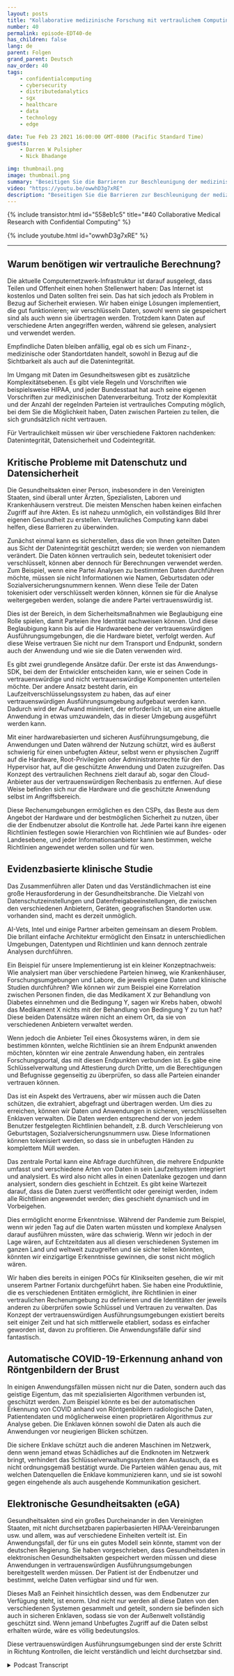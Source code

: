```yaml
---
layout: posts
title: "Kollaborative medizinische Forschung mit vertraulichem Computing"
number: 40
permalink: episode-EDT40-de
has_children: false
lang: de
parent: Folgen
grand_parent: Deutsch
nav_order: 40
tags:
    - confidentialcomputing
    - cybersecurity
    - distributedanalytics
    - sgx
    - healthcare
    - data
    - technology
    - edge

date: Tue Feb 23 2021 16:00:00 GMT-0800 (Pacific Standard Time)
guests:
    - Darren W Pulsipher
    - Nick Bhadange

img: thumbnail.png
image: thumbnail.png
summary: "Beseitigen Sie die Barrieren zur Beschleunigung der medizinischen Forschung für die Heilung von Krebs mit vertraulichem Computing. Nick Bhadange, Technologie-Spezialist bei AI-Vets, und Darren Pulsipher, Chef-Lösungsarchitekt im öffentlichen Sektor bei Intel, diskutieren den Bedarf an vertraulichem Computing im Gesundheitswesen und die potenziellen Vorteile anhand von Anwendungsfällen."
video: "https://youtu.be/owwhD3g7xRE"
description: "Beseitigen Sie die Barrieren zur Beschleunigung der medizinischen Forschung für die Heilung von Krebs mit vertraulichem Computing. Nick Bhadange, Technologie-Spezialist bei AI-Vets, und Darren Pulsipher, Chef-Lösungsarchitekt im öffentlichen Sektor bei Intel, diskutieren den Bedarf an vertraulichem Computing im Gesundheitswesen und die potenziellen Vorteile anhand von Anwendungsfällen."
---
```


<div>
{% include transistor.html id="558eb1c5" title="#40 Collaborative Medical Research with Confidential Computing" %}

{% include youtube.html id="owwhD3g7xRE" %}
</div>

---

## Warum benötigen wir vertrauliche Berechnung?

Die aktuelle Computernetzwerk-Infrastruktur ist darauf ausgelegt, dass Teilen und Offenheit einen hohen Stellenwert haben: Das Internet ist kostenlos und Daten sollten frei sein. Das hat sich jedoch als Problem in Bezug auf Sicherheit erwiesen. Wir haben einige Lösungen implementiert, die gut funktionieren; wir verschlüsseln Daten, sowohl wenn sie gespeichert sind als auch wenn sie übertragen werden. Trotzdem kann Daten auf verschiedene Arten angegriffen werden, während sie gelesen, analysiert und verwendet werden.

Empfindliche Daten bleiben anfällig, egal ob es sich um Finanz-, medizinische oder Standortdaten handelt, sowohl in Bezug auf die Sichtbarkeit als auch auf die Datenintegrität.

Im Umgang mit Daten im Gesundheitswesen gibt es zusätzliche Komplexitätsebenen. Es gibt viele Regeln und Vorschriften wie beispielsweise HIPAA, und jeder Bundesstaat hat auch seine eigenen Vorschriften zur medizinischen Datenverarbeitung. Trotz der Komplexität und der Anzahl der regelnden Parteien ist vertrauliches Computing möglich, bei dem Sie die Möglichkeit haben, Daten zwischen Parteien zu teilen, die sich grundsätzlich nicht vertrauen.

Für Vertraulichkeit müssen wir über verschiedene Faktoren nachdenken: Datenintegrität, Datensicherheit und Codeintegrität.

## Kritische Probleme mit Datenschutz und Datensicherheit

Die Gesundheitsakten einer Person, insbesondere in den Vereinigten Staaten, sind überall unter Ärzten, Spezialisten, Laboren und Krankenhäusern verstreut. Die meisten Menschen haben keinen einfachen Zugriff auf ihre Akten. Es ist nahezu unmöglich, ein vollständiges Bild Ihrer eigenen Gesundheit zu erstellen. Vertrauliches Computing kann dabei helfen, diese Barrieren zu überwinden.

Zunächst einmal kann es sicherstellen, dass die von Ihnen geteilten Daten aus Sicht der Datenintegrität geschützt werden; sie werden von niemandem verändert. Die Daten können vertraulich sein, bedeutet tokenisiert oder verschlüsselt, können aber dennoch für Berechnungen verwendet werden. Zum Beispiel, wenn eine Partei Analysen zu bestimmten Daten durchführen möchte, müssen sie nicht Informationen wie Namen, Geburtsdaten oder Sozialversicherungsnummern kennen. Wenn diese Teile der Daten tokenisiert oder verschlüsselt werden können, können sie für die Analyse weitergegeben werden, solange die andere Partei vertrauenswürdig ist.

Dies ist der Bereich, in dem Sicherheitsmaßnahmen wie Beglaubigung eine Rolle spielen, damit Parteien ihre Identität nachweisen können. Und diese Beglaubigung kann bis auf die Hardwareebene der vertrauenswürdigen Ausführungsumgebungen, die die Hardware bietet, verfolgt werden. Auf diese Weise vertrauen Sie nicht nur dem Transport und Endpunkt, sondern auch der Anwendung und wie sie die Daten verwenden wird.

Es gibt zwei grundlegende Ansätze dafür. Der erste ist das Anwendungs-SDK, bei dem der Entwickler entscheiden kann, wie er seinen Code in vertrauenswürdige und nicht vertrauenswürdige Komponenten unterteilen möchte. Der andere Ansatz besteht darin, ein Laufzeitverschlüsselungssystem zu haben, das auf einer vertrauenswürdigen Ausführungsumgebung aufgebaut werden kann. Dadurch wird der Aufwand minimiert, der erforderlich ist, um eine aktuelle Anwendung in etwas umzuwandeln, das in dieser Umgebung ausgeführt werden kann.

Mit einer hardwarebasierten und sicheren Ausführungsumgebung, die Anwendungen und Daten während der Nutzung schützt, wird es äußerst schwierig für einen unbefugten Akteur, selbst wenn er physischen Zugriff auf die Hardware, Root-Privilegien oder Administratorrechte für den Hypervisor hat, auf die geschützte Anwendung und Daten zuzugreifen. Das Konzept des vertraulichen Rechnens zielt darauf ab, sogar den Cloud-Anbieter aus der vertrauenswürdigen Rechenbasis zu entfernen. Auf diese Weise befinden sich nur die Hardware und die geschützte Anwendung selbst im Angriffsbereich.

Diese Rechenumgebungen ermöglichen es den CSPs, das Beste aus dem Angebot der Hardware und der bestmöglichen Sicherheit zu nutzen, über die der Endbenutzer absolut die Kontrolle hat. Jede Partei kann ihre eigenen Richtlinien festlegen sowie Hierarchien von Richtlinien wie auf Bundes- oder Landesebene, und jeder Informationsanbieter kann bestimmen, welche Richtlinien angewendet werden sollen und für wen.

## Evidenzbasierte klinische Studie

Das Zusammenführen aller Daten und das Verständlichmachen ist eine große Herausforderung in der Gesundheitsbranche. Die Vielzahl von Datenschutzeinstellungen und Datenfreigabeeinstellungen, die zwischen den verschiedenen Anbietern, Geräten, geografischen Standorten usw. vorhanden sind, macht es derzeit unmöglich.

AI-Vets, Intel und einige Partner arbeiten gemeinsam an diesem Problem. Die brillant einfache Architektur ermöglicht den Einsatz in unterschiedlichen Umgebungen, Datentypen und Richtlinien und kann dennoch zentrale Analysen durchführen.

Ein Beispiel für unsere Implementierung ist ein kleiner Konzeptnachweis: Wie analysiert man über verschiedene Parteien hinweg, wie Krankenhäuser, Forschungsumgebungen und Labore, die jeweils eigene Daten und klinische Studien durchführen? Wie können wir zum Beispiel eine Korrelation zwischen Personen finden, die das Medikament X zur Behandlung von Diabetes einnehmen und die Bedingung Y, sagen wir Krebs haben, obwohl das Medikament X nichts mit der Behandlung von Bedingung Y zu tun hat? Diese beiden Datensätze wären nicht an einem Ort, da sie von verschiedenen Anbietern verwaltet werden.

Wenn jedoch die Anbieter Teil eines Ökosystems wären, in dem sie bestimmen könnten, welche Richtlinien sie an ihrem Endpunkt anwenden möchten, könnten wir eine zentrale Anwendung haben, ein zentrales Forschungsportal, das mit diesen Endpunkten verbunden ist. Es gäbe eine Schlüsselverwaltung und Attestierung durch Dritte, um die Berechtigungen und Befugnisse gegenseitig zu überprüfen, so dass alle Parteien einander vertrauen können.

Das ist ein Aspekt des Vertrauens, aber wir müssen auch die Daten schützen, die extrahiert, abgefragt und übertragen werden. Um dies zu erreichen, können wir Daten und Anwendungen in sicheren, verschlüsselten Enklaven verwalten. Die Daten werden entsprechend der von jedem Benutzer festgelegten Richtlinien behandelt, z.B. durch Verschleierung von Geburtstagen, Sozialversicherungsnummern usw. Diese Informationen können tokenisiert werden, so dass sie in unbefugten Händen zu komplettem Müll werden.

Das zentrale Portal kann eine Abfrage durchführen, die mehrere Endpunkte umfasst und verschiedene Arten von Daten in sein Laufzeitsystem integriert und analysiert. Es wird also nicht alles in einen Datenlake gezogen und dann analysiert, sondern dies geschieht in Echtzeit. Es gibt keine Wartezeit darauf, dass die Daten zuerst veröffentlicht oder gereinigt werden, indem alle Richtlinien angewendet werden; dies geschieht dynamisch und im Vorbeigehen.

Dies ermöglicht enorme Erkenntnisse. Während der Pandemie zum Beispiel, wenn wir jeden Tag auf die Daten warten müssten und komplexe Analysen darauf ausführen müssten, wäre das schwierig. Wenn wir jedoch in der Lage wären, auf Echtzeitdaten aus all diesen verschiedenen Systemen im ganzen Land und weltweit zuzugreifen und sie sicher teilen könnten, könnten wir einzigartige Erkenntnisse gewinnen, die sonst nicht möglich wären.

Wir haben dies bereits in einigen POCs für Klinikseiten gesehen, die wir mit unserem Partner Fortanix durchgeführt haben. Sie haben eine Produktlinie, die es verschiedenen Entitäten ermöglicht, ihre Richtlinien in einer vertraulichen Rechenumgebung zu definieren und die Identitäten der jeweils anderen zu überprüfen sowie Schlüssel und Vertrauen zu verwalten. Das Konzept der vertrauenswürdigen Ausführungsumgebungen existiert bereits seit einiger Zeit und hat sich mittlerweile etabliert, sodass es einfacher geworden ist, davon zu profitieren. Die Anwendungsfälle dafür sind fantastisch.

## Automatische COVID-19-Erkennung anhand von Röntgenbildern der Brust

In einigen Anwendungsfällen müssen nicht nur die Daten, sondern auch das geistige Eigentum, das mit spezialisierten Algorithmen verbunden ist, geschützt werden. Zum Beispiel könnte es bei der automatischen Erkennung von COVID anhand von Röntgenbildern radiologische Daten, Patientendaten und möglicherweise einen proprietären Algorithmus zur Analyse geben. Die Enklaven können sowohl die Daten als auch die Anwendungen vor neugierigen Blicken schützen.

Die sichere Enklave schützt auch die anderen Maschinen im Netzwerk, denn wenn jemand etwas Schädliches auf die Endknoten im Netzwerk bringt, verhindert das Schlüsselverwaltungssystem den Austausch, da es nicht ordnungsgemäß bestätigt wurde. Die Parteien wählen genau aus, mit welchen Datenquellen die Enklave kommunizieren kann, und sie ist sowohl gegen eingehende als auch ausgehende Kommunikation gesichert.

## Elektronische Gesundheitsakten (eGA)

Gesundheitsakten sind ein großes Durcheinander in den Vereinigten Staaten, mit nicht durchsetzbaren papierbasierten HIPAA-Vereinbarungen usw. und allem, was auf verschiedene Einheiten verteilt ist. Ein Anwendungsfall, der für uns ein gutes Modell sein könnte, stammt von der deutschen Regierung. Sie haben vorgeschrieben, dass Gesundheitsdaten in elektronischen Gesundheitsakten gespeichert werden müssen und diese Anwendungen in vertrauenswürdigen Ausführungsumgebungen bereitgestellt werden müssen. Der Patient ist der Endbenutzer und bestimmt, welche Daten verfügbar sind und für wen.

Dieses Maß an Feinheit hinsichtlich dessen, was dem Endbenutzer zur Verfügung steht, ist enorm. Und nicht nur werden all diese Daten von den verschiedenen Systemen gesammelt und geteilt, sondern sie befinden sich auch in sicheren Enklaven, sodass sie von der Außenwelt vollständig geschützt sind. Wenn jemand Unbefugtes Zugriff auf die Daten selbst erhalten würde, wäre es völlig bedeutungslos.

Diese vertrauenswürdigen Ausführungsumgebungen sind der erste Schritt in Richtung Kontrollen, die leicht verständlich und leicht durchsetzbar sind.



<details>
<summary> Podcast Transcript </summary>

<p></p>

</details>
